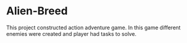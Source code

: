# Alien-Breed

This project constructed action adventure game. In this game different enemies were created and player had tasks to solve.
